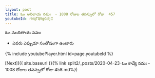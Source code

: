 ```yaml
---
layout: post
title: ఓం అనిలాయ నమః  - 1008 రోజుల తపస్సులో రోజు  457
youtubeId: rNqTQVgGdjI
---
```

 
 
 ఓం ముదితాయ నమః  
 
 -  ఎవరు ఎప్పుడూ సంతోషంగా ఉంటారు 
 
  
 
  
 
 
 
 
 
 


{% include youtubePlayer.html id=page.youtubeId %}
 
[Next]({{ site.baseurl }}{% link  split2/_posts/2020-04-23-ఓం కావ్యే నమః  - 1008 రోజుల తపస్సులో రోజు  458.md%})
 
